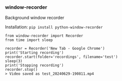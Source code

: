 ### window-recorder
Background window recorder

Installation:
`pip install python-window-recorder`

```
from window-recorder import Recorder
from time import sleep

recorder = Recorder('New Tab - Google Chrome')
print('Starting recording')
recorder.start(folder='recordings', filename='test')
sleep(3)
print('Stopping recording')
recorder.stop()
> Video saved as test_20240629-190811.mp4
```
